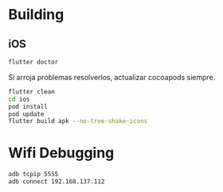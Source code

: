 Building
========

iOS
---


```sh
flutter doctor
```

Si arroja problemas resolverlos, actualizar cocoapods siempre.

```sh
flutter clean
cd ios
pod install
pod update
flutter build apk --no-tree-shake-icons
```

Wifi Debugging
=========

```sh
adb tcpip 5555
adb connect 192.168.137.112
```
